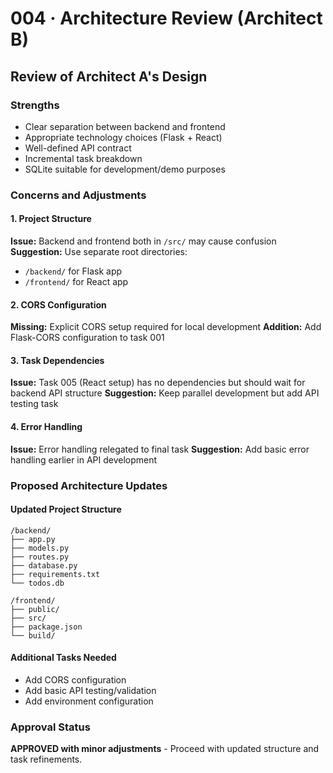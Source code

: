 # 004 · Architecture Review (Architect B)

## Review of Architect A's Design

### Strengths
- Clear separation between backend and frontend
- Appropriate technology choices (Flask + React)
- Well-defined API contract
- Incremental task breakdown
- SQLite suitable for development/demo purposes

### Concerns and Adjustments

#### 1. Project Structure
**Issue:** Backend and frontend both in `/src/` may cause confusion
**Suggestion:** Use separate root directories:
- `/backend/` for Flask app
- `/frontend/` for React app

#### 2. CORS Configuration
**Missing:** Explicit CORS setup required for local development
**Addition:** Add Flask-CORS configuration to task 001

#### 3. Task Dependencies
**Issue:** Task 005 (React setup) has no dependencies but should wait for backend API structure
**Suggestion:** Keep parallel development but add API testing task

#### 4. Error Handling
**Issue:** Error handling relegated to final task
**Suggestion:** Add basic error handling earlier in API development

### Proposed Architecture Updates

#### Updated Project Structure
```
/backend/
├── app.py
├── models.py  
├── routes.py
├── database.py
├── requirements.txt
└── todos.db

/frontend/
├── public/
├── src/
├── package.json
└── build/
```

#### Additional Tasks Needed
- Add CORS configuration
- Add basic API testing/validation
- Add environment configuration

### Approval Status
**APPROVED with minor adjustments** - Proceed with updated structure and task refinements.